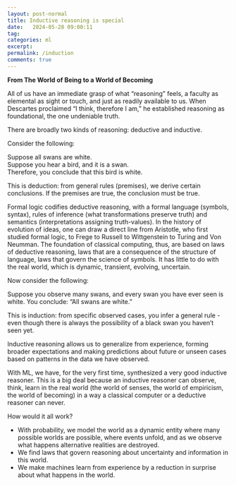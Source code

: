 ```yaml
---
layout: post-normal
title: Inductive reasoning is special
date:   2024-05-28 09:00:11
tag:
categories: ml
excerpt:
permalink: /induction
comments: true
---
```


**From The World of Being to a World of Becoming**

All of us have an immediate grasp of what “reasoning” feels, a faculty as elemental as sight or touch, and just as readily available to us. When Descartes proclaimed “I think, therefore I am,” he established reasoning as foundational, the one undeniable truth. 

<!-- Reasoning is applied in everyday life in all sorts of informal ways.  There are many forms of reasoning: moral, legal, scientific, strategic, algorithmic, diagrammatic, visual, spatial. Different domains call for different types of reasoning, and the rules are not the same.  -->

There are broadly two kinds of reasoning: deductive and inductive. 

Consider the following:

Suppose all swans are white.  
Suppose you hear a bird, and it is a swan.  
Therefore, you conclude that this bird is white.

This is deduction: from general rules (premises), we derive certain conclusions. If the premises are true, the conclusion must be true.  

Formal logic codifies deductive reasoning, with a formal language (symbols, syntax), rules of inference (what transformations preserve truth) and semantics (interpretations assigning truth-values).  In the history of evolution of ideas, one can draw a direct line from Aristotle, who first studied formal logic, to Frege to Russell to Wittgenstein to Turing and Von Neumman. The foundation of classical computing, thus, are based on laws of deductive reasoning, laws that are a consequence of the structure of language, laws that govern the science of symbols. It has little to do with the real world, which is dynamic, transient, evolving, uncertain. 


Now consider the following:

Suppose you observe many swans, and every swan you have ever seen is white.
You conclude: “All swans are white.”

This is induction: from specific observed cases, you infer a general rule - even though there is always the possibility of a black swan you haven’t seen yet. 

Inductive reasoning allows us to generalize from experience, forming broader expectations and making predictions about future or unseen cases based on patterns in the data we have observed. 

With ML, we have, for the very first time, synthesized a very good inductive reasoner. This is a big deal because an inductive reasoner can observe, think, learn in the real world (the world of senses, the world of empiricism, the world of becoming) in a way a classical computer or a deductive reasoner can never. 

How would it all work? 

* With probability, we model the world as a dynamic entity where many possible worlds are possible, where events unfold, and as we observe what happens alternative realities are destroyed.  
* We find laws that govern reasoning about uncertainty and information in this world.
* We make machines learn from experience by a reduction in surprise about what happens in the world. 

<!-- 


Based on a logic that deals with uncertainties and events and actualities in becoming, ML and information theory orient us toward processes of wordly inference and information flow. This makes it capable of observing, acting, learning and evolving in the real world in a way classical computers could never. -->

